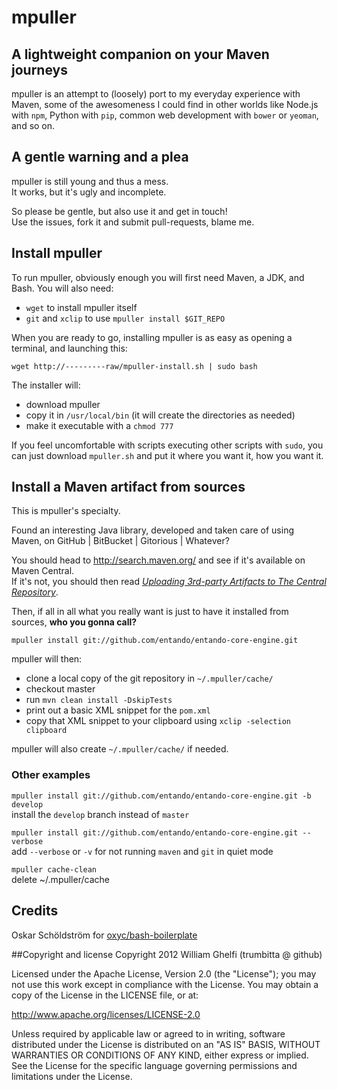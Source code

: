 # mpuller
## A lightweight companion on your Maven journeys
mpuller is an attempt to (loosely) port to my
everyday experience with Maven, some of the awesomeness I could find in
other worlds like Node.js with `npm`, Python with `pip`, common web
development with `bower` or `yeoman`, and so on.

## A gentle warning and a plea
mpuller is still young and thus a mess.  
It works, but it's ugly and incomplete.

So please be gentle, but also use it and get in touch!  
Use the issues, fork it and submit pull-requests, blame me.

## Install mpuller
To run mpuller, obviously enough you will first need Maven, a JDK, and Bash.
You will also need:

* `wget` to install mpuller itself
* `git` and `xclip` to use `mpuller install $GIT_REPO`

When you are ready to go, installing mpuller is as easy as opening a terminal, 
and launching this:  
```
wget http://---------raw/mpuller-install.sh | sudo bash
```

The installer will:

* download mpuller
* copy it in `/usr/local/bin` (it will create the directories as needed)
* make it executable with a `chmod 777`

If you feel uncomfortable with scripts executing other scripts with `sudo`, 
you can just download `mpuller.sh` and put it where you want it, how you want
it.

## Install a Maven artifact from sources
This is mpuller's specialty.

Found an interesting Java library, developed and taken care of using Maven, on
GitHub | BitBucket | Gitorious | Whatever?

You should head to http://search.maven.org/ and see if it's
available on Maven Central.  
If it's not, you should then read *[Uploading 3rd-party Artifacts to The Central Repository](https://docs.sonatype.org/display/Repository/Uploading+3rd-party+Artifacts+to+The+Central+Repository)*.

Then, if all in all what you really want is just to have it installed from sources, 
**who you gonna call?**

`mpuller install git://github.com/entando/entando-core-engine.git`

mpuller will then:

* clone a local copy of the git repository in `~/.mpuller/cache/`
* checkout master
* run `mvn clean install -DskipTests`
* print out a basic XML snippet for the `pom.xml`
* copy that XML snippet to your clipboard using `xclip -selection clipboard`

mpuller will also create `~/.mpuller/cache/` if needed.

### Other examples

`mpuller install git://github.com/entando/entando-core-engine.git -b develop`  
install the `develop` branch instead of `master`

`mpuller install git://github.com/entando/entando-core-engine.git --verbose`  
add `--verbose` or `-v` for not running `maven` and `git` in quiet mode

`mpuller cache-clean`  
delete ~/.mpuller/cache

## Credits
Oskar Schöldström for [oxyc/bash-boilerplate](https://github.com/oxyc/bash-boilerplate)

##Copyright and license
Copyright 2012 William Ghelfi (trumbitta @ github)

Licensed under the Apache License, Version 2.0 (the "License"); you may not use this work except in compliance with the License. You may obtain a copy of the License in the LICENSE file, or at:

http://www.apache.org/licenses/LICENSE-2.0

Unless required by applicable law or agreed to in writing, software distributed under the License is distributed on an "AS IS" BASIS, WITHOUT WARRANTIES OR CONDITIONS OF ANY KIND, either express or implied. See the License for the specific language governing permissions and limitations under the License.